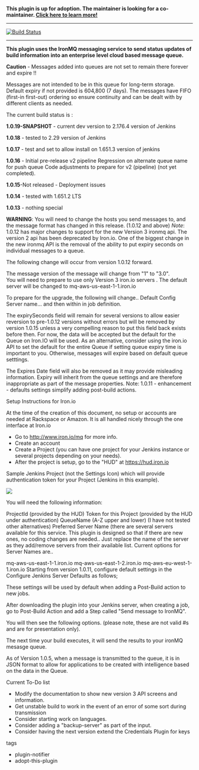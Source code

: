 **This plugin is up for adoption. The maintainer is looking for a co-maintainer. [Click here to learn more!](https://wiki.jenkins.io/display/JENKINS/Adopt+a+Plugin)**

***
[![Build Status](https://ci.jenkins.io/buildStatus/icon?job=Plugins/ironmq-notifier-plugin/master)](https://ci.jenkins.io/buildStatus/icon?job=Plugins/ironmq-notifier-plugin/master)
***

**This plugin uses the IronMQ messaging service to send status updates of build information into an enterprise level cloud based message queue.**


**Caution** - Messages added into queues are not set to remain there forever and expire !!

Messages are not intended to be in this queue for long-term storage.
Default expiry if not provided is 604,800 (7 days).
The messages have FIFO (first-in first-out) ordering so ensure continuity and can be dealt with by different clients as needed.

The current build status is :   

**1.0.19-SNAPSHOT** - current dev version to 2.176.4 version of Jenkins

**1.0.18** - tested to 2.29 version of Jenkins

**1.0.17** - test and set to allow install on 1.651.3 version of jenkins

**1.0.16** - Initial pre-release v2 pipeline
Regression on alternate queue name for push queue
Code adjustments to prepare for v2 (pipeline) (not yet completed).

**1.0.15**-Not released - Deployment issues

**1.0.14** - tested with 1.651.2 LTS

**1.0.13** - nothing special

**WARNING**: You will need to change the hosts you send messages to, and the message format has changed in this release. (1.0.12 and above)
_Note_: 1.0.12 has major changes to support for the new Version 3 ironmq api. The version 2 api has been deprecated by Iron.io.
One of the biggest change in the new ironmq API is the removal of the ability to put expiry seconds on individual messages to a queue.

The following change will occur from version 1.0.12 forward.

The message version of the message will change from "1" to "3.0".  
You will need to prepare to use only Version 3 iron.io servers .  The default server will be changed to mq-aws-us-east-1-1.iron.io

To prepare for the upgrade, the following will change.. Default Config Server name... and then within in job definition.

The expirySeconds field will remain for several versions to allow easier reversion to pre-1.0.12 versions without errors but will be removed by version 1.0.15 unless a very compelling reason to put this field back exists before then. For now, the data will be accepted but the default for the Queue on Iron.IO will be used.  As an alternative, consider using the iron.io API to set the default for the entire Queue if setting queue expiry time is important to you.  Otherwise, messages will expire based on default queue setttings.

The Expires Date field will also be removed as it may provide misleading information. Expiry will inherit from the queue settings and are therefore inappropriate as part of the message properties.
Note: 1.0.11 - enhancement - defaults settings simplify adding post-build actions.

Setup Instructions for Iron.io

At the time of the creation of this document, no setup or accounts are needed at Rackspace or Amazon. It is all handled nicely through the one interface at Iron.io

- Go to http://www.iron.io/mq for more info.
- Create an account
- Create a Project (you can have one project for your Jenkins instance or several projects depending on your needs).
- After the project is setup, go to the "HUD" at https://hud.iron.io

Sample Jenkins Project (not the Settings Icon) which will provide authentication token for your Project (Jenkins in this example).

![](https://github.com/jenkinsci/ironmq-notifier-plugin/blob/master/wiki/ProjectPage.jpg)


You will need the following information:

ProjectId (provided by the HUD)
Token for this Project (provided by the HUD under authentication)
QueueName (A-Z upper and lower) (I have not tested other alternatives)
Preferred Server Name (there are several servers available for this service. This plugin is designed so that if there are new ones, no coding changes are needed.. Just replace the name of the server as they add/remove servers from their available list.
Current options for Server Names are..

mq-aws-us-east-1-1.iron.io
mq-aws-us-east-1-2.iron.io
mq-aws-eu-west-1-1.iron.io
Starting from version 1.0.11, configure default settings in the Configure Jenkins Server Defaults as follows;



These settings will be used by default when adding a Post-Build action to new jobs.

After downloading the plugin into your Jenkins server, when creating a job, go to Post-Build Action and add a Step called "Send message to IronMQ".

You will then see the following options. (please note, these are not valid #s and are for presentation only).



The next time your build executes, it will send the results to your ironMQ mesasge queue.

As of Version 1.0.5, when a message is transmitted to the queue, it is in JSON format to allow for applications to be created with intelligence based on the data in the Queue.



Current To-Do list
- Modify the documentation to show new version 3 API screens and information.
- Get unstable build to work in the event of an error of some sort during transmission
- Consider starting work on languages.
- Consider adding a "backup-server" as part of the input.
- Consider having the next version extend the Credentials Plugin for keys

tags
- plugin-notifier
- adopt-this-plugin
